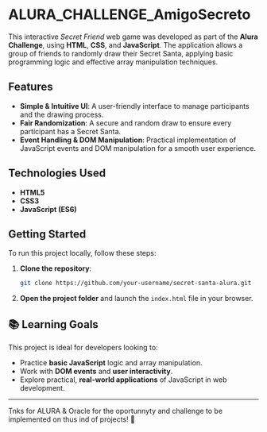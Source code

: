 # ALURA_CHALLENGE_AmigoSecreto

This interactive *Secret Friend* web game was developed as part of the **Alura Challenge**, using **HTML**, **CSS**, and **JavaScript**. The application allows a group of friends to randomly draw their Secret Santa, applying basic programming logic and effective array manipulation techniques.

## **Features**
- **Simple & Intuitive UI**: A user-friendly interface to manage participants and the drawing process.
- **Fair Randomization**: A secure and random draw to ensure every participant has a Secret Santa.
- **Event Handling & DOM Manipulation**: Practical implementation of JavaScript events and DOM manipulation for a smooth user experience.

## **Technologies Used**
- **HTML5**
- **CSS3**
- **JavaScript (ES6)**

## **Getting Started**
To run this project locally, follow these steps:

1. **Clone the repository**:
    ```bash
    git clone https://github.com/your-username/secret-santa-alura.git
    ```
2. **Open the project folder** and launch the `index.html` file in your browser.

## 📚 **Learning Goals**
This project is ideal for developers looking to:
- Practice **basic JavaScript** logic and array manipulation.
- Work with **DOM events** and **user interactivity**.
- Explore practical, **real-world applications** of JavaScript in web development.

---

Tnks for ALURA & Oracle for the oportunnyty and challenge to be implemented on thus ind of projects! 🎁

